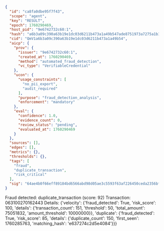 ```json
{
  "id": "ca8fa0dbe95f7f43",
  "scope": "agent",
  "key": "RESULT",
  "epoch": 1760290469,
  "host_pid": "9e6742732c60:1",
  "hash": "a6b3a09c390a63b19e1dc03d6211b473a1a49b547ade8751973a7275a1b18ec7",
  "cid": "QmV1a6b3a09c390a63b19e1dc03d6211b473a1a49b54",
  "aicp": {
    "prov": {
      "issuer": "9e6742732c60:1",
      "created_at": 1760290469,
      "method": "automated_fraud_detection",
      "vc_type": "VerifiableCredential"
    },
    "ucon": {
      "usage_constraints": [
        "no_pii_export",
        "audit_required"
      ],
      "purpose": "fraud_detection_analysis",
      "enforcement": "mandatory"
    },
    "eval": {
      "confidence": 1.0,
      "evidence_count": 0,
      "review_status": "pending",
      "evaluated_at": 1760290469
    }
  },
  "sources": [],
  "edges": [],
  "metrics": {},
  "thresholds": {},
  "tags": [
    "fraud",
    "duplicate_transaction",
    "risk_critical"
  ],
  "sig": "64ae4b0f66eff89184bd6566abd98d05ae3c5593f63af226450ceda2356bfed4"
}
```

Fraud detected: duplicate_transaction (score: 92)
Transaction: 063100270162443
Details: {'velocity': {'fraud_detected': True, 'risk_score': 100, 'details': {'transaction_count': 151, 'threshold': 50, 'total_amount': 75051832, 'amount_threshold': 10000000}}, 'duplicate': {'fraud_detected': True, 'risk_score': 85, 'details': {'duplicate_count': 150, 'first_seen': 1760285763, 'matching_hash': 'e637274c2d5e4084'}}}